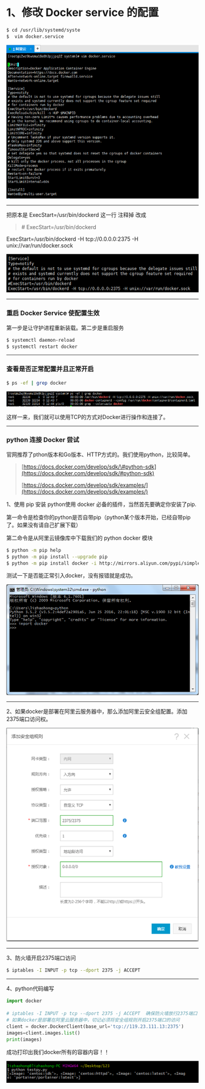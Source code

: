 # 1、修改 Docker service 的配置

```bash
$ cd /usr/lib/systemd/syste
$  vim docker.service
```

![](/assets/2131231import.png)

---

把原本是 ExecStart=/usr/bin/dockerd  这一行 注释掉 改成

> \# ExecStart=/usr/bin/dockerd

ExecStart=/usr/bin/dockerd -H tcp://0.0.0.0:2375 -H unix://var/run/docker.sock

![](/assets/15134123import.png)

---

### 重启 Docker Service 使配置生效

第一步是让守护进程重新装载。第二步是重启服务

```bash
$ systemctl daemon-reload
$ systemctl restart docker
```

---

### 查看是否正常配置并且正常开启

```bash
$ ps -ef | grep docker
```

![](/assets/231231251323import.png)

这样一来，我们就可以使用TCP的方式对Docker进行操作和连接了。

---

### python 连接 Docker 尝试

官网推荐了pthon版本和Go版本、HTTP方式的。我们使用python，比较简单。

> [https://docs.docker.com/develop/sdk/\#python-sdk](https://docs.docker.com/develop/sdk/#python-sdk)
>
> [https://docs.docker.com/develop/sdk/examples/](https://docs.docker.com/develop/sdk/examples/)

1、使用 pip 安装 python使用 docker 必备的插件，当然首先要确定你安装了pip.

第一命令是检查你的python是否自带pip（python某个版本开始，已经自带pip了。如果没有请自己扩展下载）

第二命令是从阿里云镜像库中下载我们的 python docker 模块

```bash
$ python -m pip help
$ python -m pip install --upgrade pip
$ python -m pip install docker -i http://mirrors.aliyun.com/pypi/simple/ --trusted-host mirrors.aliyun.com
```

测试一下是否能正常引入docker，没有报错就是成功。

![](/assets/123135134134import.png)

---

2、如果docker是部署在阿里云服务器中，那么添加阿里云安全组配置。添加2375端口访问权。

![](/assets/1243263467import.png)

---

3、防火墙开启2375端口访问

```bash
$ iptables -I INPUT -p tcp --dport 2375 -j ACCEPT
```

---

4、python代码编写

```py
import docker

# iptables -I INPUT -p tcp --dport 2375 -j ACCEPT  确保防火墙放行2375端口 
# 如果docker是部署在阿里云服务器中，切记必须将安全组规则开启2375端口的访问
client = docker.DockerClient(base_url='tcp://119.23.111.13:2375')
images=client.images.list()
print(images)
```

成功打印出我们docker所有的容器内容！！

![](/assets/123124637467import.png)

